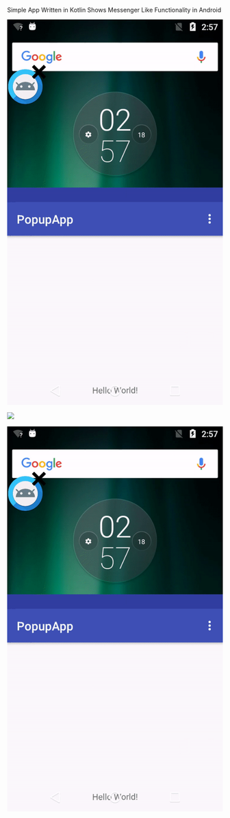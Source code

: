 Simple App Written in Kotlin
Shows Messenger Like Functionality in Android

![](https://github.com/maddymanu/Floating-PopupApp-Android_Kotlin/blob/master/PopupApp.gif)

![](http://www.reactiongifs.us/wp-content/uploads/2013/10/nuh_uh_conan_obrien.gif)

![Alt text](PopupApp.gif?raw=true "Popup App")